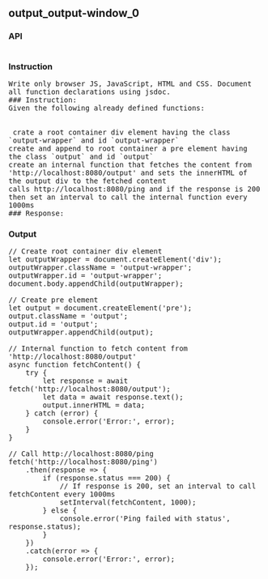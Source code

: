 ## output_output-window_0
### API
<pre style='text-wrap: wrap'></pre>
### Instruction
<pre style='text-wrap: wrap'>Write only browser JS, JavaScript, HTML and CSS. Document all function declarations using jsdoc.
### Instruction:
Given the following already defined functions:
 

 crate a root container div element having the class `output-wrapper` and id `output-wrapper`
create and append to root container a pre element having the class `output` and id `output`
create an internal function that fetches the content from 'http://localhost:8080/output' and sets the innerHTML of the output div to the fetched content
calls http://localhost:8080/ping and if the response is 200 then set an interval to call the internal function every 1000ms 
### Response:
</pre>
### Output
<pre style='text-wrap: wrap'>// Create root container div element
let outputWrapper = document.createElement('div');
outputWrapper.className = 'output-wrapper';
outputWrapper.id = 'output-wrapper';
document.body.appendChild(outputWrapper);

// Create pre element
let output = document.createElement('pre');
output.className = 'output';
output.id = 'output';
outputWrapper.appendChild(output);

// Internal function to fetch content from 'http://localhost:8080/output'
async function fetchContent() {
    try {
        let response = await fetch('http://localhost:8080/output');
        let data = await response.text();
        output.innerHTML = data;
    } catch (error) {
        console.error('Error:', error);
    }
}

// Call http://localhost:8080/ping
fetch('http://localhost:8080/ping')
    .then(response => {
        if (response.status === 200) {
            // If response is 200, set an interval to call fetchContent every 1000ms
            setInterval(fetchContent, 1000);
        } else {
            console.error('Ping failed with status', response.status);
        }
    })
    .catch(error => {
        console.error('Error:', error);
    });

</pre>
